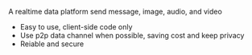 A realtime data platform send message, image, audio, and video

  * Easy to use, client-side code only
  * Use p2p data channel when possible, saving cost and keep privacy
  * Reiable and secure
